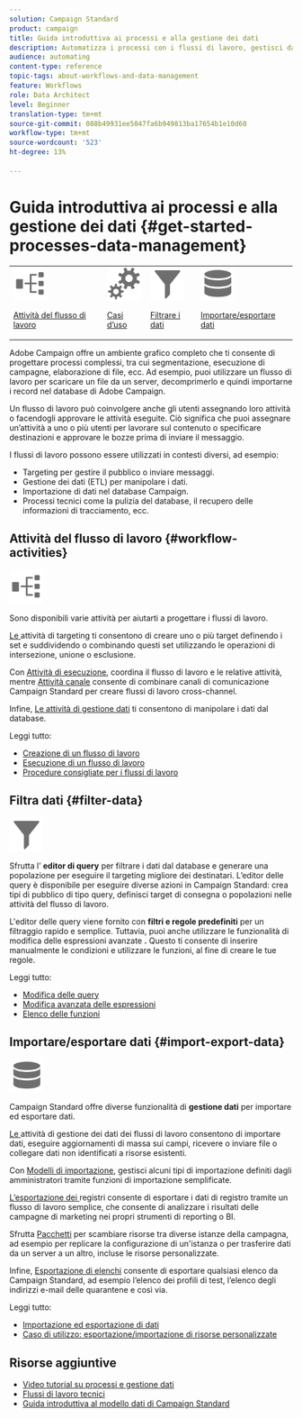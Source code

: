 ```yaml
---
solution: Campaign Standard
product: campaign
title: Guida introduttiva ai processi e alla gestione dei dati
description: Automatizza i processi con i flussi di lavoro, gestisci dati e tipi di pubblico, invia messaggi e altro ancora.
audience: automating
content-type: reference
topic-tags: about-workflows-and-data-management
feature: Workflows
role: Data Architect
level: Beginner
translation-type: tm+mt
source-git-commit: 088b49931ee5047fa6b949813ba17654b1e10d60
workflow-type: tm+mt
source-wordcount: '523'
ht-degree: 13%

---
```



# Guida introduttiva ai processi e alla gestione dei dati {#get-started-processes-data-management}

<table>
<tr>
<td><img src="assets/do-not-localize/icon_workflows.svg" width="60px"><p><a href="#workflow-activities">Attività del flusso di lavoro</a></p></td><td><img src="assets/do-not-localize/icon_activities.svg" width="60px"><p><a href="../../automating/using/workflow-created-query-with-complement.md">Casi d’uso</a></p></td><td><img src="assets/do-not-localize/icon_filter.svg" width="60px"><p><a href="#filter-data">Filtrare i dati</a></p></td>
<td><img src="assets/do-not-localize/icon_manage.svg" width="60px"><p><a href="#import-export-data">Importare/esportare dati</a></p></td></tr>
</table>

Adobe Campaign offre un ambiente grafico completo che ti consente di progettare processi complessi, tra cui segmentazione, esecuzione di campagne, elaborazione di file, ecc. Ad esempio, puoi utilizzare un flusso di lavoro per scaricare un file da un server, decomprimerlo e quindi importarne i record nel database di Adobe Campaign.

Un flusso di lavoro può coinvolgere anche gli utenti assegnando loro attività o facendogli approvare le attività eseguite. Ciò significa che puoi assegnare un’attività a uno o più utenti per lavorare sul contenuto o specificare destinazioni e approvare le bozze prima di inviare il messaggio.

I flussi di lavoro possono essere utilizzati in contesti diversi, ad esempio:

* Targeting per gestire il pubblico o inviare messaggi.
* Gestione dei dati (ETL) per manipolare i dati.
* Importazione di dati nel database Campaign.
* Processi tecnici come la pulizia del database, il recupero delle informazioni di tracciamento, ecc.

## Attività del flusso di lavoro {#workflow-activities}

<img src="assets/do-not-localize/icon_workflows.svg" width="60px">

Sono disponibili varie attività per aiutarti a progettare i flussi di lavoro.

[Le ](../../automating/using/about-targeting-activities.md) attività di targeting ti consentono di creare uno o più target definendo i set e suddividendo o combinando questi set utilizzando le operazioni di intersezione, unione o esclusione.

Con [Attività di esecuzione](../../automating/using/about-execution-activities.md), coordina il flusso di lavoro e le relative attività, mentre [Attività canale](../../automating/using/about-channel-activities.md) consente di combinare canali di comunicazione Campaign Standard per creare flussi di lavoro cross-channel.

Infine, [Le attività di gestione dati](../../automating/using/about-data-management-activities.md) ti consentono di manipolare i dati dal database.

Leggi tutto:

* [Creazione di un flusso di lavoro](../../automating/using/building-a-workflow.md)
* [Esecuzione di un flusso di lavoro](../../automating/using/about-workflow-execution.md)
* [Procedure consigliate per i flussi di lavoro](../../automating/using/best-practices-workflows.md)

## Filtra dati {#filter-data}

<img src="assets/do-not-localize/icon_filter.svg" width="60px">

Sfrutta l’ **editor di query** per filtrare i dati dal database e generare una popolazione per eseguire il targeting migliore dei destinatari. L’editor delle query è disponibile per eseguire diverse azioni in Campaign Standard: crea tipi di pubblico di tipo query, definisci target di consegna o popolazioni nelle attività del flusso di lavoro.

L&#39;editor delle query viene fornito con **filtri e regole predefiniti** per un filtraggio rapido e semplice. Tuttavia, puoi anche utilizzare le funzionalità di modifica delle espressioni avanzate **.** Questo ti consente di inserire manualmente le condizioni e utilizzare le funzioni, al fine di creare le tue regole.

Leggi tutto:

* [Modifica delle query](../../automating/using/editing-queries.md)
* [Modifica avanzata delle espressioni](../../automating/using/advanced-expression-editing.md)
* [Elenco delle funzioni](../../automating/using/list-of-functions.md)

## Importare/esportare dati {#import-export-data}

<img src="assets/do-not-localize/icon_manage.svg" width="60px">

Campaign Standard offre diverse funzionalità di **gestione dati** per importare ed esportare dati.

[Le ](../../automating/using/about-data-management-activities.md) attività di gestione dei dati dei flussi di lavoro consentono di importare dati, eseguire aggiornamenti di massa sui campi, ricevere o inviare file o collegare dati non identificati a risorse esistenti.

Con [Modelli di importazione](../../automating/using/importing-data-with-import-templates.md), gestisci alcuni tipi di importazione definiti dagli amministratori tramite funzioni di importazione semplificate.

[L’esportazione dei ](../../automating/using/exporting-logs.md) registri consente di esportare i dati di registro tramite un flusso di lavoro semplice, che consente di analizzare i risultati delle campagne di marketing nei propri strumenti di reporting o BI.

Sfrutta [Pacchetti](../../automating/using/managing-packages.md) per scambiare risorse tra diverse istanze della campagna, ad esempio per replicare la configurazione di un&#39;istanza o per trasferire dati da un server a un altro, incluse le risorse personalizzate.

Infine, [Esportazione di elenchi](../../automating/using/exporting-lists.md) consente di esportare qualsiasi elenco da Campaign Standard, ad esempio l’elenco dei profili di test, l’elenco degli indirizzi e-mail delle quarantene e così via.

Leggi tutto:

* [Importazione ed esportazione di dati](../../automating/using/about-data-import-and-export.md)
* [Caso di utilizzo: esportazione/importazione di risorse personalizzate](../../automating/using/exporting-importing-custom-resources.md)

## Risorse aggiuntive

* [Video tutorial su processi e gestione dati](https://docs.adobe.com/content/help/en/campaign-standard-learn/tutorials/getting-started/create-workflow.html)
* [Flussi di lavoro tecnici](../../administration/using/technical-workflows.md)
* [Guida introduttiva al modello dati di Campaign Standard](../../developing/using/get-started-data-model.md)
